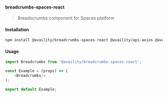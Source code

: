 #### breadcrumbs-spaces-react
> Breadscrumbs component for Spaces platform

#### Installation

```bash
npm install @availity/breadcrumbs-spaces-react @availity/api-axios @availity/api-core --save
```

#### Usage

```javascript
import Breadcrumbs from '@availity/breadcrumbs-spaces-react';

const Example = (props) => (
    <Breadcrumbs/>
);

export default Example;
```
